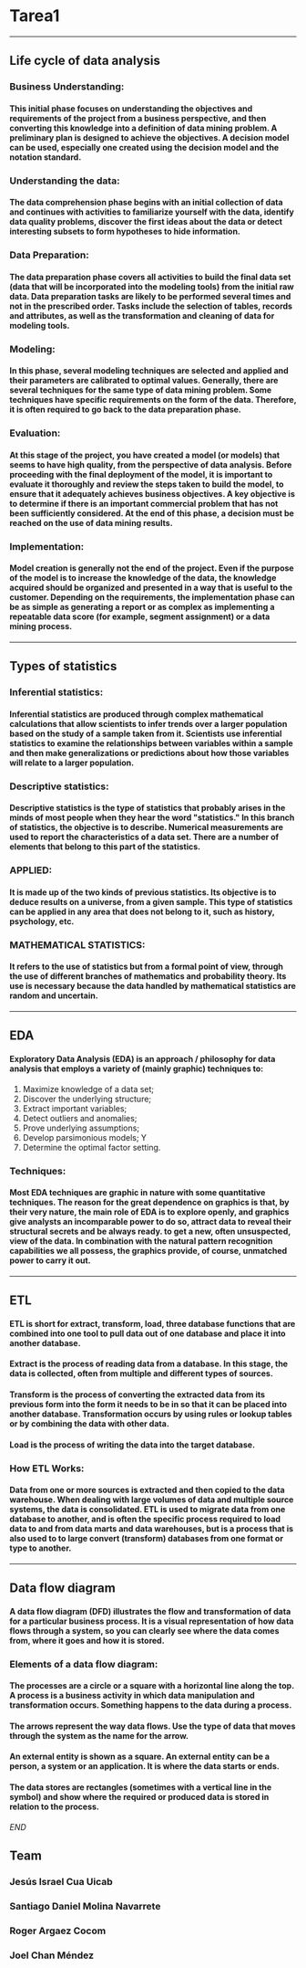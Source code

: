 # Tarea1
---
## Life cycle of data analysis

### Business Understanding:
#### This initial phase focuses on understanding the objectives and requirements of the project from a business perspective, and then converting this knowledge into a definition of data mining problem. A preliminary plan is designed to achieve the objectives. A decision model can be used, especially one created using the decision model and the notation standard.

### Understanding the data:
#### The data comprehension phase begins with an initial collection of data and continues with activities to familiarize yourself with the data, identify data quality problems, discover the first ideas about the data or detect interesting subsets to form hypotheses to hide information. 

### Data Preparation:
####  The data preparation phase covers all activities to build the final data set (data that will be incorporated into the modeling tools) from the initial raw data. Data preparation tasks are likely to be performed several times and not in the prescribed order. Tasks include the selection of tables, records and attributes, as well as the transformation and cleaning of data for modeling tools.

### Modeling:
#### In this phase, several modeling techniques are selected and applied and their parameters are calibrated to optimal values. Generally, there are several techniques for the same type of data mining problem. Some techniques have specific requirements on the form of the data. Therefore, it is often required to go back to the data preparation phase.

### Evaluation:
#### At this stage of the project, you have created a model (or models) that seems to have high quality, from the perspective of data analysis. Before proceeding with the final deployment of the model, it is important to evaluate it thoroughly and review the steps taken to build the model, to ensure that it adequately achieves business objectives. A key objective is to determine if there is an important commercial problem that has not been sufficiently considered. At the end of this phase, a decision must be reached on the use of data mining results.

### Implementation:
#### Model creation is generally not the end of the project. Even if the purpose of the model is to increase the knowledge of the data, the knowledge acquired should be organized and presented in a way that is useful to the customer. Depending on the requirements, the implementation phase can be as simple as generating a report or as complex as implementing a repeatable data score (for example, segment assignment) or a data mining process.
---
## Types of statistics

### Inferential statistics:
#### Inferential statistics are produced through complex mathematical calculations that allow scientists to infer trends over a larger population based on the study of a sample taken from it. Scientists use inferential statistics to examine the relationships between variables within a sample and then make generalizations or predictions about how those variables will relate to a larger population.

### Descriptive statistics:
#### Descriptive statistics is the type of statistics that probably arises in the minds of most people when they hear the word "statistics." In this branch of statistics, the objective is to describe. Numerical measurements are used to report the characteristics of a data set. There are a number of elements that belong to this part of the statistics.

### APPLIED:
####  It is made up of the two kinds of previous statistics. Its objective is to deduce results on a universe, from a given sample. This type of statistics can be applied in any area that does not belong to it, such as history, psychology, etc.

### MATHEMATICAL STATISTICS:
#### It refers to the use of statistics but from a formal point of view, through the use of different branches of mathematics and probability theory. Its use is necessary because the data handled by mathematical statistics are random and uncertain.
---
## EDA
#### Exploratory Data Analysis (EDA) is an approach / philosophy for data analysis that employs a variety of (mainly graphic) techniques to:
1. Maximize knowledge of a data set;
2. Discover the underlying structure;
3. Extract important variables;
4. Detect outliers and anomalies;
5. Prove underlying assumptions;
6. Develop parsimonious models; Y
7. Determine the optimal factor setting.

### Techniques:
#### Most EDA techniques are graphic in nature with some quantitative techniques. The reason for the great dependence on graphics is that, by their very nature, the main role of EDA is to explore openly, and graphics give analysts an incomparable power to do so, attract data to reveal their structural secrets and be always ready. to get a new, often unsuspected, view of the data. In combination with the natural pattern recognition capabilities we all possess, the graphics provide, of course, unmatched power to carry it out.
---
## ETL
#### ETL is short for extract, transform, load, three database functions that are combined into one tool to pull data out of one database and place it into another database.
#### Extract is the process of reading data from a database. In this stage, the data is collected, often from multiple and different types of sources.

#### Transform is the process of converting the extracted data from its previous form into the form it needs to be in so that it can be placed into another database. Transformation occurs by using rules or lookup tables or by combining the data with other data.

#### Load is the process of writing the data into the target database.

### How ETL Works:
#### Data from one or more sources is extracted and then copied to the data warehouse. When dealing with large volumes of data and multiple source systems, the data is consolidated. ETL is used to migrate data from one database to another, and is often the specific process required to load data to and from data marts and data warehouses, but is a process that is also used to to large convert (transform) databases from one format or type to another.
---
## Data flow diagram
#### A data flow diagram (DFD) illustrates the flow and transformation of data for a particular business process. It is a visual representation of how data flows through a system, so you can clearly see where the data comes from, where it goes and how it is stored.

### Elements of a data flow diagram:
#### The processes are a circle or a square with a horizontal line along the top. A process is a business activity in which data manipulation and transformation occurs. Something happens to the data during a process.

#### The arrows represent the way data flows. Use the type of data that moves through the system as the name for the arrow.

#### An external entity is shown as a square. An external entity can be a person, a system or an application. It is where the data starts or ends.

#### The data stores are rectangles (sometimes with a vertical line in the symbol) and show where the required or produced data is stored in relation to the process.


_END_

## Team
### Jesús Israel Cua Uicab
### Santiago Daniel Molina Navarrete
### Roger Argaez Cocom
### Joel Chan Méndez

